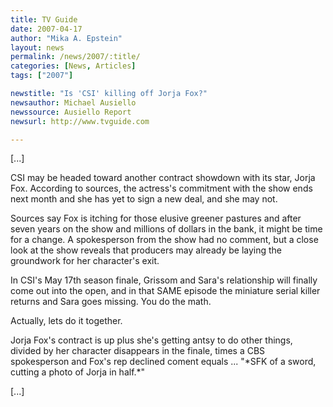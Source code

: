```yaml
---
title: TV Guide 
date: 2007-04-17
author: "Mika A. Epstein"
layout: news
permalink: /news/2007/:title/
categories: [News, Articles]
tags: ["2007"]

newstitle: "Is 'CSI' killing off Jorja Fox?"
newsauthor: Michael Ausiello
newssource: Ausiello Report
newsurl: http://www.tvguide.com

---
```


[...]

CSI may be headed toward another contract showdown with its star, Jorja Fox. According to sources, the actress's commitment with the show ends next month and she has yet to sign a new deal, and she may not. 

Sources say Fox is itching for those elusive greener pastures and after seven years on the show and millions of dollars in the bank, it might be time for a change. A spokesperson from the show had no comment, but a close look at the show reveals that producers may already be laying the groundwork for her character's exit.

In CSI's May 17th season finale, Grissom and Sara's relationship will finally come out into the open, and in that SAME episode the miniature serial killer returns and Sara goes missing. You do the math.

Actually, lets do it together.

Jorja Fox's contract is up plus she's getting antsy to do other things, divided by her character disappears in the finale, times a CBS spokesperson and Fox's rep declined coment equals ... "\*SFK of a sword, cutting a photo of Jorja in half.\*"

[...]